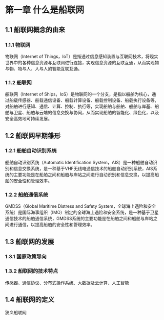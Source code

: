 # 第一章 什么是船联网

## 1.1 船联网概念的由来

### 1.1.1 物联网

物联网（Internet of Things，IoT）是指通过信息感知装置与互联网技术，将现实世界中的各种信息资源与互联网进行连接，实现信息资源的互联互通，从而实现物与物、物与人、人与人的智能互联互通。

### 1.1.2 船联网

船联网（Internet of Ships，IoS）是物联网的一个分支，是指以船舶为核心，通过船载传感器、船载通信设备、船载计算设备、船载控制设备、船载执行设备等，对船舶进行感知、通信、计算、控制、执行等，实现船舶与船舶、船舶与岸基、船舶与卫星、船舶与云端的信息交换与协同，从而实现船舶的智能化、绿色化，以及安全高效地可持续发展。

## 1.2 船联网早期雏形

### 1.2.1 船舶自动识别系统

船舶自动识别系统（Automatic Identification System，AIS）是一种船舶自动识别和信息交换系统，是一种基于VHF无线电通信技术的船舶自动识别系统，AIS系统的主要功能是在船舶之间和船舶与岸站之间进行自动识别和信息交换，以提高船舶的安全性和管理效率。

### 1.2.2 船舶通信系统

GMDSS（Global Maritime Distress and Safety System，全球海上遇险和安全系统）是国际海事组织（IMO）制定的全球海上遇险和安全系统，是一种基于卫星通信技术的船舶通信系统，GMDSS系统的主要功能是在船舶之间和船舶与岸站之间进行通信，以提高船舶的安全性和管理效率。

## 1.3 船联网的发展

### 1.3.1 国家政策导向

### 1.3.2 船联网的技术特点

传感器、通信协议、分布式操作系统、大数据及云计算、人工智能

## 1.4 船联网的定义

狭义船联网